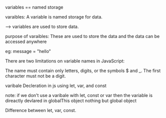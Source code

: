 variables == named storage

varaibles: A variable is named storage for data.

--> variables are used to store data.

purpose of varaibles: These are used to store the data and the data can be accessed anywhere

eg: message = "hello"

There are two limitations on variable names in JavaScript:

The name must contain only letters, digits, or the symbols $ and _.
The first character must not be a digit.

varibale Decleration in js using let, var, and const

note: if we don't use a varibale with let, const or var then the variable is direactly devlared in globalThis object nothing but global object

Difference between let, var, const.
